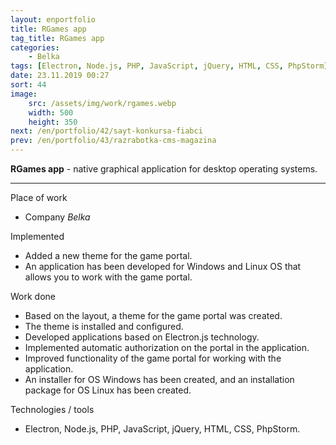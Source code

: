 ```yaml
---
layout: enportfolio
title: RGames app
tag_title: RGames app
categories:
    - Belka
tags: [Electron, Node.js, PHP, JavaScript, jQuery, HTML, CSS, PhpStorm]
date: 23.11.2019 00:27
sort: 44
image: 
    src: /assets/img/work/rgames.webp 
    width: 500
    height: 350
next: /en/portfolio/42/sayt-konkursa-fiabci
prev: /en/portfolio/43/razrabotka-cms-magazina
---
```


**RGames app** - native graphical application for desktop operating systems.

---

Place of work

* Company _Belka_

Implemented

* Added a new theme for the game portal.
* An application has been developed for Windows and Linux OS that allows you to work with the game portal.

Work done

* Based on the layout, a theme for the game portal was created.
* The theme is installed and configured.
* Developed applications based on Electron.js technology.
* Implemented automatic authorization on the portal in the application.
* Improved functionality of the game portal for working with the application.
* An installer for OS Windows has been created, and an installation package for OS Linux has been created.

Technologies / tools

* Electron, Node.js, PHP, JavaScript, jQuery, HTML, CSS, PhpStorm.

